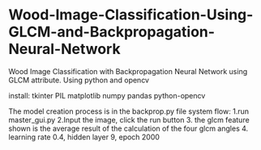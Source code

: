 # Wood-Image-Classification-Using-GLCM-and-Backpropagation-Neural-Network
Wood Image Classification with Backpropagation Neural Network using GLCM attribute. Using python and opencv

install:
tkinter
PIL
matplotlib
numpy
pandas
python-opencv

The model creation process is in the backprop.py file
system flow:
1.run master_gui.py
2.Input the image, click the run button
3. the glcm feature shown is the average result of the calculation of the four glcm angles
4. learning rate 0.4, hidden layer 9, epoch 2000
